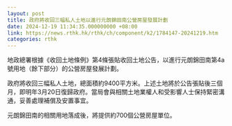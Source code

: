 ```yaml
---
layout: post
title: 政府將收回三幅私人土地以進行元朗錦田南公營房屋發展計劃
date: 2024-12-19 11:34:35.000000000 +08:00
link: https://news.rthk.hk/rthk/ch/component/k2/1784147-20241219.htm
categories: rthk
---
```


地政總署根據《收回土地條例》第4條張貼收回土地公告，以進行元朗錦田南第4a號用地（餘下部分）的公營房屋發展計劃。
 
政府將收回三幅私人土地，總面積約9400平方米。上述土地將於公告張貼後三個月，即明年3月20日復歸政府。當局會與相關土地業權人和受影響人士保持緊密溝通，妥善處理補償及安置事宜。
 
元朗錦田南的相關用地落成後，將提供約700個公營房屋單位。

